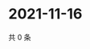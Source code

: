 # 2021-11-16

共 0 条

<!-- BEGIN WEIBO -->
<!-- 最后更新时间 Tue Nov 16 2021 13:12:59 GMT+0800 (China Standard Time) -->

<!-- END WEIBO -->
